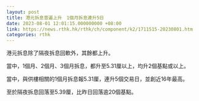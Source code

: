 ```yaml
---
layout: post
title: 港元拆息普遍上升　1個月拆息連升5日
date: 2023-08-01 12:01:15.000000000 +08:00
link: https://news.rthk.hk/rthk/ch/component/k2/1711515-20230801.htm
categories: rthk
---
```


港元拆息除了隔夜拆息回軟外，其餘都上升。

當中，1個月、2個月、3個月拆息，都升至5.31厘以上，均升2個基點或以上。

當中，與供樓相關的1個月拆息報5.31厘，連升5個交易日，並創近16年最高。

至於隔夜拆息回落至5.39厘，比昨日回落逾20個基點。
